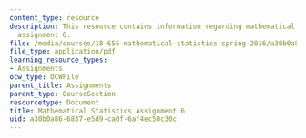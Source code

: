 ```yaml
---
content_type: resource
description: This resource contains information regarding mathematical statistics,
  assignment 6.
file: /media/courses/18-655-mathematical-statistics-spring-2016/a30b0a866837e5d9ca0f6af4ec50c30c_MIT18_655S16_ProblemSet_6.pdf
file_type: application/pdf
learning_resource_types:
- Assignments
ocw_type: OCWFile
parent_title: Assignments
parent_type: CourseSection
resourcetype: Document
title: Mathematical Statistics Assignment 6
uid: a30b0a86-6837-e5d9-ca0f-6af4ec50c30c
---
```

